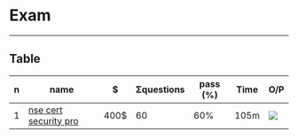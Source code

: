 # Exam

---

## Table
|n|name|$|Σquestions|pass (%)|Time|O/P|
|-|----|-|-----------|-------|----|---|
|1|[nse cert security pro](https://training.fortinet.com/local/staticpage/view.php?page=nse_4)|400$|60|60%|105m|[<img src="https://i.imgur.com/WnXTinA.png">](https://i.imgur.com/WnXTinA.png)|
